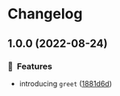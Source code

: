 # Changelog

## 1.0.0 (2022-08-24)


### :rocket:  Features

* introducing `greet` ([1881d6d](https://github.com/ze-flo/nxrp-demo/commit/1881d6d648c6a4930e372142eb8dad7beaf5f934))
